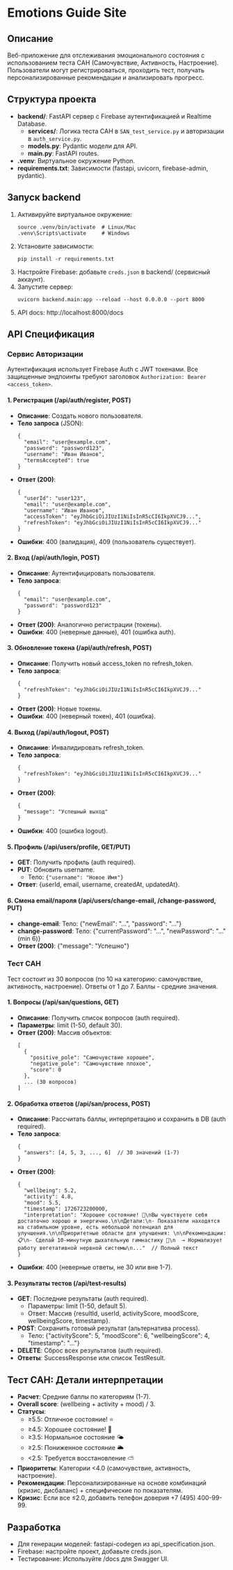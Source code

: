 # Emotions Guide Site

## Описание

Веб-приложение для отслеживания эмоционального состояния с использованием теста САН (Самочувствие, Активность, Настроение). Пользователи могут регистрироваться, проходить тест, получать персонализированные рекомендации и анализировать прогресс.

## Структура проекта

- **backend/**: FastAPI сервер с Firebase аутентификацией и Realtime Database.
  - **services/**: Логика теста САН в `SAN_test_service.py` и авторизации в `auth_service.py`.
  - **models.py**: Pydantic модели для API.
  - **main.py**: FastAPI routes.
- **.venv**: Виртуальное окружение Python.
- **requirements.txt**: Зависимости (fastapi, uvicorn, firebase-admin, pydantic).

## Запуск backend

1. Активируйте виртуальное окружение:
   ```
   source .venv/bin/activate  # Linux/Mac
   .venv\Scripts\activate     # Windows
   ```
2. Установите зависимости:
   ```
   pip install -r requirements.txt
   ```
3. Настройте Firebase: добавьте `creds.json` в backend/ (сервисный аккаунт).
4. Запустите сервер:
   ```
   uvicorn backend.main:app --reload --host 0.0.0.0 --port 8000
   ```
5. API docs: http://localhost:8000/docs

## API Спецификация

### Сервис Авторизации

Аутентификация использует Firebase Auth с JWT токенами. Все защищенные эндпоинты требуют заголовок `Authorization: Bearer <access_token>`.

#### 1. Регистрация (/api/auth/register, POST)

- **Описание**: Создать нового пользователя.
- **Тело запроса** (JSON):
  ```
  {
    "email": "user@example.com",
    "password": "password123",
    "username": "Иван Иванов",
    "termsAccepted": true
  }
  ```
- **Ответ (200)**:
  ```
  {
    "userId": "user123",
    "email": "user@example.com",
    "username": "Иван Иванов",
    "accessToken": "eyJhbGciOiJIUzI1NiIsInR5cCI6IkpXVCJ9...",
    "refreshToken": "eyJhbGciOiJIUzI1NiIsInR5cCI6IkpXVCJ9..."
  }
  ```
- **Ошибки**: 400 (валидация), 409 (пользователь существует).

#### 2. Вход (/api/auth/login, POST)

- **Описание**: Аутентифицировать пользователя.
- **Тело запроса**:
  ```
  {
    "email": "user@example.com",
    "password": "password123"
  }
  ```
- **Ответ (200)**: Аналогично регистрации (токены).
- **Ошибки**: 400 (неверные данные), 401 (ошибка auth).

#### 3. Обновление токена (/api/auth/refresh, POST)

- **Описание**: Получить новый access_token по refresh_token.
- **Тело запроса**:
  ```
  {
    "refreshToken": "eyJhbGciOiJIUzI1NiIsInR5cCI6IkpXVCJ9..."
  }
  ```
- **Ответ (200)**: Новые токены.
- **Ошибки**: 400 (неверный токен), 401 (ошибка).

#### 4. Выход (/api/auth/logout, POST)

- **Описание**: Инвалидировать refresh_token.
- **Тело запроса**:
  ```
  {
    "refreshToken": "eyJhbGciOiJIUzI1NiIsInR5cCI6IkpXVCJ9..."
  }
  ```
- **Ответ (200)**:
  ```
  {
    "message": "Успешный выход"
  }
  ```
- **Ошибки**: 400 (ошибка logout).

#### 5. Профиль (/api/users/profile, GET/PUT)

- **GET**: Получить профиль (auth required).
- **PUT**: Обновить username.
  - Тело: `{"username": "Новое Имя"}`
- **Ответ**: {userId, email, username, createdAt, updatedAt}.

#### 6. Смена email/пароля (/api/users/change-email, /change-password, PUT)

- **change-email**: Тело: {"newEmail": "...", "password": "..."}
- **change-password**: Тело: {"currentPassword": "...", "newPassword": "..." (min 6)}
- **Ответ (200)**: {"message": "Успешно"}

### Тест САН

Тест состоит из 30 вопросов (по 10 на категорию: самочувствие, активность, настроение). Ответы от 1 до 7. Баллы - средние значения.

#### 1. Вопросы (/api/san/questions, GET)

- **Описание**: Получить список вопросов (auth required).
- **Параметры**: limit (1-50, default 30).
- **Ответ (200)**: Массив объектов:
  ```
  [
    {
      "positive_pole": "Самочувствие хорошее",
      "negative_pole": "Самочувствие плохое",
      "score": 0
    },
    ... (30 вопросов)
  ]
  ```

#### 2. Обработка ответов (/api/san/process, POST)

- **Описание**: Рассчитать баллы, интерпретацию и сохранить в DB (auth required).
- **Тело запроса**:
  ```
  {
    "answers": [4, 5, 3, ..., 6]  // 30 значений (1-7)
  }
  ```
- **Ответ (200)**:
  ```
  {
    "wellbeing": 5.2,
    "activity": 4.8,
    "mood": 5.5,
    "timestamp": 1726723200000,
    "interpretation": "Хорошее состояние! 🌟\nВы чувствуете себя достаточно хорошо и энергично.\n\nДетали:\n- Показатели находятся на стабильном уровне, есть небольшой потенциал для улучшения.\n\nПриоритетные области для улучшения: \n\nРекомендации: 📋\n- Сделай 10-минутную дыхательную гимнастику 💨\n  → Нормализует работу вегетативной нервной системы\n..."  // Полный текст
  }
  ```
- **Ошибки**: 400 (неверные ответы, не 30 или вне 1-7).

#### 3. Результаты тестов (/api/test-results)

- **GET**: Последние результаты (auth required).
  - Параметры: limit (1-50, default 5).
  - Ответ: Массив {resultId, userId, activityScore, moodScore, wellbeingScore, timestamp}.
- **POST**: Сохранить готовый результат (альтернатива process).
  - Тело: {"activityScore": 5, "moodScore": 6, "wellbeingScore": 4, "timestamp": "..."}
- **DELETE**: Сброс всех результатов (auth required).
- **Ответы**: SuccessResponse или список TestResult.

## Тест САН: Детали интерпретации

- **Расчет**: Средние баллы по категориям (1-7).
- **Overall score**: (wellbeing + activity + mood) / 3.
- **Статусы**:
  - ≥5.5: Отличное состояние! ⭐
  - ≥4.5: Хорошее состояние! 🌟
  - ≥3.5: Нормальное состояние 🌤
  - ≥2.5: Пониженное состояние 🌥
  - <2.5: Требуется восстановление ⛅
- **Приоритеты**: Категории <4.0 (самочувствие, активность, настроение).
- **Рекомендации**: Персонализированные на основе комбинаций (кризис, дисбаланс) + специфические по показателям.
- **Кризис**: Если все ≤2.0, добавить телефон доверия +7 (495) 400-99-99.

## Разработка

- Для генерации моделей: fastapi-codegen из api_specification.json.
- Firebase: настройте проект, добавьте creds.json.
- Тестирование: Используйте /docs для Swagger UI.
